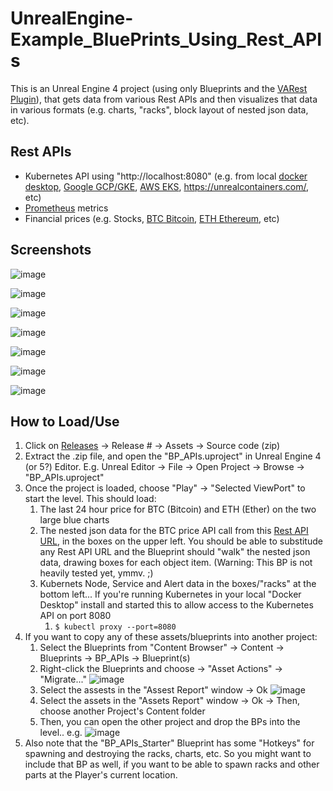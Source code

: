 # UnrealEngine-Example_BluePrints_Using_Rest_APIs

This is an Unreal Engine 4 project (using only Blueprints and the [VARest Plugin](https://github.com/ufna/VaRest)), that gets data from various Rest APIs and then visualizes that data in various formats (e.g. charts, "racks", block layout of nested json data, etc).

## Rest APIs
- Kubernetes API using  "http://localhost:8080" (e.g. from local [docker desktop](https://www.docker.com/products/docker-desktop), [Google GCP/GKE](https://cloud.google.com/kubernetes-engine), [AWS EKS](https://aws.amazon.com/eks/), https://unrealcontainers.com/, etc)
- [Prometheus](https://prometheus.io/) metrics
- Financial prices (e.g. Stocks, [BTC Bitcoin](https://min-api.cryptocompare.com/data/v2/histohour?fsym=BTC&tsym=USD&limit=99), [ETH Ethereum](https://min-api.cryptocompare.com/data/v2/histohour?fsym=ETH&tsym=USD&limit=99), etc)

## Screenshots
![image](https://user-images.githubusercontent.com/3343322/155474236-354ba975-a07c-4c39-8256-0ddf13a5e887.png)

![image](https://user-images.githubusercontent.com/3343322/158944507-0fb1a944-835d-4cb9-a46b-0c9025f2e0dc.png)

![image](https://user-images.githubusercontent.com/3343322/158954876-3039f78c-82df-4da9-8773-aab4ec1b8967.png)

![image](https://user-images.githubusercontent.com/3343322/158945137-6cc3afb5-072a-4e93-ba4b-c7da581cad3d.png)

![image](https://user-images.githubusercontent.com/3343322/158747343-a7ad87de-2fb5-4d93-aaff-5b2ceb8f37a8.png)

![image](https://user-images.githubusercontent.com/3343322/158682443-ea0a26ea-5022-4607-bd7f-f74e7f701685.png)

![image](https://user-images.githubusercontent.com/3343322/158682510-a9c6b2c3-427a-4847-ad61-ee7034da2efe.png)

## How to Load/Use

1. Click on [Releases](https://github.com/mpursley/UnrealEngine-Example_BluePrints_Using_Rest_APIs/releases) -> Release # -> Assets -> Source code (zip)
1. Extract the .zip file, and open the "BP_APIs.uproject" in Unreal Engine 4 (or 5?) Editor.  E.g. Unreal Editor -> File -> Open Project -> Browse -> "BP_APIs.uproject"
1. Once the project is loaded, choose "Play" -> "Selected ViewPort" to start the level.  This should load:
    1. The last 24 hour price for BTC (Bitcoin) and ETH (Ether) on the two large blue charts
    1. The nested json data for the BTC price API call from this [Rest API URL](https://min-api.cryptocompare.com/data/v2/histoday?fsym=BTC&tsym=USD&limit=12), in the boxes on the upper left.  You should be able to substitude any Rest API URL and the Blueprint should "walk" the nested json data, drawing boxes for each object item.  (Warning:  This BP is not heavily tested yet, ymmv.  ;)
    1. Kubernets Node, Service and Alert data in the boxes/"racks" at the bottom left...  If you're running Kubernetes in your local "Docker Desktop" install and started this to allow access to the Kubernetes API on port 8080
        1. `$ kubectl proxy --port=8080`
1. If you want to copy any of these assets/blueprints into another project:
    1. Select the Blueprints from "Content Browser" -> Content -> Blueprints -> BP_APIs -> Blueprint(s)
    1. Right-click the Blueprints and choose -> "Asset Actions" -> "Migrate..."
![image](https://user-images.githubusercontent.com/3343322/158743912-7ddabdc5-020c-4483-beb0-13f550bb11da.png)
    1. Select the assests in the "Assest Report" window -> Ok
![image](https://user-images.githubusercontent.com/3343322/158744041-ecd68440-a331-4004-a49e-b5a6529cdb50.png)
    1. Select the assets in the "Assets Report" window -> Ok -> Then, choose another Project's Content folder
    1. Then, you can open the other project and drop the BPs into the level.. e.g. 
![image](https://user-images.githubusercontent.com/3343322/158746084-cca33bc7-b745-45e6-832e-b0c3ab6f6e6b.png)
1. Also note that the "BP_APIs_Starter" Blueprint has some "Hotkeys" for spawning and destroying the racks, charts, etc.  So you might want to include that BP as well, if you want to be able to spawn racks and other parts at the Player's current location.


      

